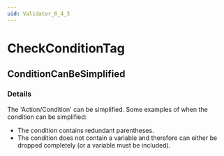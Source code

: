 ```yaml
---
uid: Validator_6_4_3
---
```


# CheckConditionTag

## ConditionCanBeSimplified

<!-- Description, Properties, ... sections are auto-generated. -->
<!-- REPLACE ME AUTO-GENERATION -->

### Details

The 'Action/Condition' can be simplified. Some examples of when the condition can be simplified:
  - The condition contains redundant parentheses.
  - The condition does not contain a variable and therefore can either be dropped completely (or a variable must be included).

<!-- Uncomment to add example code -->
<!--### Example code-->
